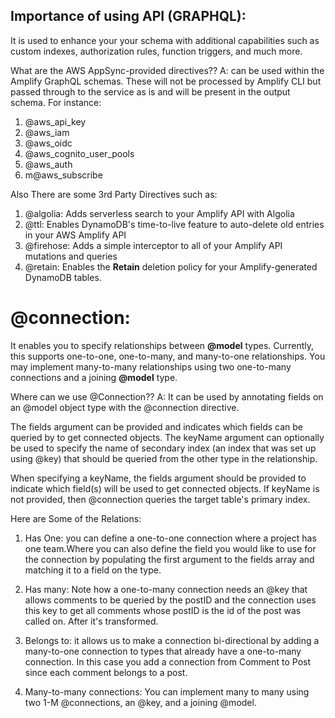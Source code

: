 ## Importance of using API (GRAPHQL):
It is used to enhance your your schema with additional capabilities such as custom indexes, authorization rules, function triggers, and much more.

What are the AWS AppSync-provided directives??
A: can be used within the Amplify GraphQL schemas. These will not be processed by Amplify CLI but passed through to the service as is and will be present in the output schema. For instance:
1. @aws_api_key
2. @aws_iam
3. @aws_oidc
4. @aws_cognito_user_pools
5. @aws_auth
6. m@aws_subscribe

Also There are some 3rd Party Directives such as:
1. @algolia: Adds serverless search to your Amplify API with Algolia
2. @ttl: Enables DynamoDB's time-to-live feature to auto-delete old entries in your AWS Amplify API
3. @firehose: Adds a simple interceptor to all of your Amplify API mutations and queries
4. @retain: Enables the **Retain** deletion policy for your Amplify-generated DynamoDB tables.


# @connection:
It  enables you to specify relationships between **@model** types. Currently, this supports one-to-one, one-to-many, and many-to-one relationships. You may implement many-to-many relationships using two one-to-many connections and a joining **@model** type.

Where can we use @Connection??
A: It can be used by annotating fields on an @model object type with the @connection directive.


The fields argument can be provided and indicates which fields can be queried by to get connected objects. The keyName argument can optionally be used to specify the name of secondary index (an index that was set up using @key) that should be queried from the other type in the relationship.

When specifying a keyName, the fields argument should be provided to indicate which field(s) will be used to get connected objects. If keyName is not provided, then @connection queries the target table's primary index.

Here are Some of the Relations:
1. Has One: you can define a one-to-one connection where a project has one team.Where you can also define the field you would like to use for the connection by populating the first argument to the fields array and matching it to a field on the type.

2. Has many: Note how a one-to-many connection needs an @key that allows comments to be queried by the postID and the connection uses this key to get all comments whose postID is the id of the post was called on. After it's transformed.

3. Belongs to: it allows us to  make a connection bi-directional by adding a many-to-one connection to types that already have a one-to-many connection. In this case you add a connection from Comment to Post since each comment belongs to a post.

4. Many-to-many connections: You can implement many to many using two 1-M @connections, an @key, and a joining @model.